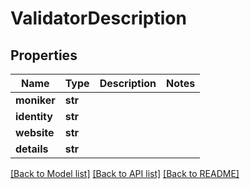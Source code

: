 # ValidatorDescription

## Properties
Name | Type | Description | Notes
------------ | ------------- | ------------- | -------------
**moniker** | **str** |  | 
**identity** | **str** |  | 
**website** | **str** |  | 
**details** | **str** |  | 

[[Back to Model list]](../README.md#documentation-for-models) [[Back to API list]](../README.md#documentation-for-api-endpoints) [[Back to README]](../README.md)


